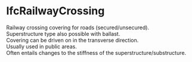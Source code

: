 IfcRailwayCrossing
==================
Railway crossing covering for roads (secured/unsecured).  
Superstructure type also possible with ballast.  
Covering can be driven on in the transverse direction.  
Usually used in public areas.  
Often entails changes to the stiffness of the superstructure/substructure.  
  


